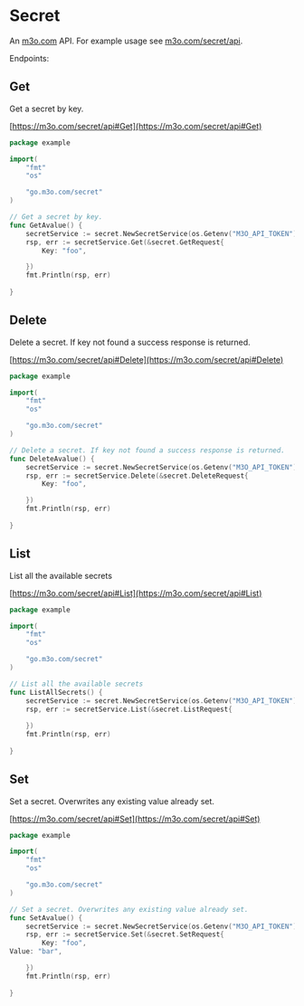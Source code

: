# Secret

An [m3o.com](https://m3o.com) API. For example usage see [m3o.com/secret/api](https://m3o.com/secret/api).

Endpoints:

## Get

Get a secret by key.


[https://m3o.com/secret/api#Get](https://m3o.com/secret/api#Get)

```go
package example

import(
	"fmt"
	"os"

	"go.m3o.com/secret"
)

// Get a secret by key.
func GetAvalue() {
	secretService := secret.NewSecretService(os.Getenv("M3O_API_TOKEN"))
	rsp, err := secretService.Get(&secret.GetRequest{
		Key: "foo",

	})
	fmt.Println(rsp, err)
	
}
```
## Delete

Delete a secret. If key not found a success response is returned.


[https://m3o.com/secret/api#Delete](https://m3o.com/secret/api#Delete)

```go
package example

import(
	"fmt"
	"os"

	"go.m3o.com/secret"
)

// Delete a secret. If key not found a success response is returned.
func DeleteAvalue() {
	secretService := secret.NewSecretService(os.Getenv("M3O_API_TOKEN"))
	rsp, err := secretService.Delete(&secret.DeleteRequest{
		Key: "foo",

	})
	fmt.Println(rsp, err)
	
}
```
## List

List all the available secrets


[https://m3o.com/secret/api#List](https://m3o.com/secret/api#List)

```go
package example

import(
	"fmt"
	"os"

	"go.m3o.com/secret"
)

// List all the available secrets
func ListAllSecrets() {
	secretService := secret.NewSecretService(os.Getenv("M3O_API_TOKEN"))
	rsp, err := secretService.List(&secret.ListRequest{
		
	})
	fmt.Println(rsp, err)
	
}
```
## Set

Set a secret. Overwrites any existing value already set.


[https://m3o.com/secret/api#Set](https://m3o.com/secret/api#Set)

```go
package example

import(
	"fmt"
	"os"

	"go.m3o.com/secret"
)

// Set a secret. Overwrites any existing value already set.
func SetAvalue() {
	secretService := secret.NewSecretService(os.Getenv("M3O_API_TOKEN"))
	rsp, err := secretService.Set(&secret.SetRequest{
		Key: "foo",
Value: "bar",

	})
	fmt.Println(rsp, err)
	
}
```
